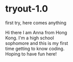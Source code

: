 # tryout-1.0
first try, here comes anything
<p style="font:Times small-caps bold 18px/24px Garamond, Georgia, Times, Serif;width:200px;">Hi there I am Anna from Hong Kong. I'm a high school sophomore and this is my first time getting to know coding. Hoping to have fun here!</p>

